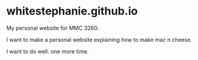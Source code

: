 whitestephanie.github.io
=========================

My personal website for MMC 3260.

I want to make a personal website explaining how to make mac n cheese.

I want to do well. one more time.